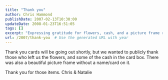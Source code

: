 ```yaml
---
title: "Thank you"
author: Chris Hammond
publishDate: 2007-02-13T10:30:00
updateDate: 2008-01-23T16:51:05
tags: []
excerpt: "Expressing gratitude for flowers, cash, and a picture frame received at a wedding. Stay tuned for more thank you cards! #WeddingThankYou #Gratitude"
url: /2007/thank-you  # Use the generated URL with year
---
```

<P>Thank you cards will be going out shortly, but we wanted to publicly thank those who left us the flowers, and some of the cash in the card box. There was also a beautiful picture frame without a name/card on it.</P> <P>Thank you for those items. Chris & Natalie</P>

